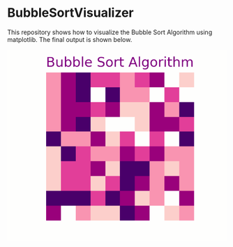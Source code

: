 # BubbleSortVisualizer
This repository shows how to visualize the Bubble Sort Algorithm using matplotlib. The final output is shown below.

![alt-text](https://github.com/fahimnis/BubbleSortVisualizer/blob/master/BubbleSortAnimation.gif)
